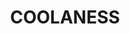 ---
lastmod: '2025-04-06T06:05:20+00:00'
latitude: -28.92786
layout: suburb
longitude: 152.749759
postcode: '2470'
state: NSW
title: COOLANESS
url: /nsw/coolaness/
---